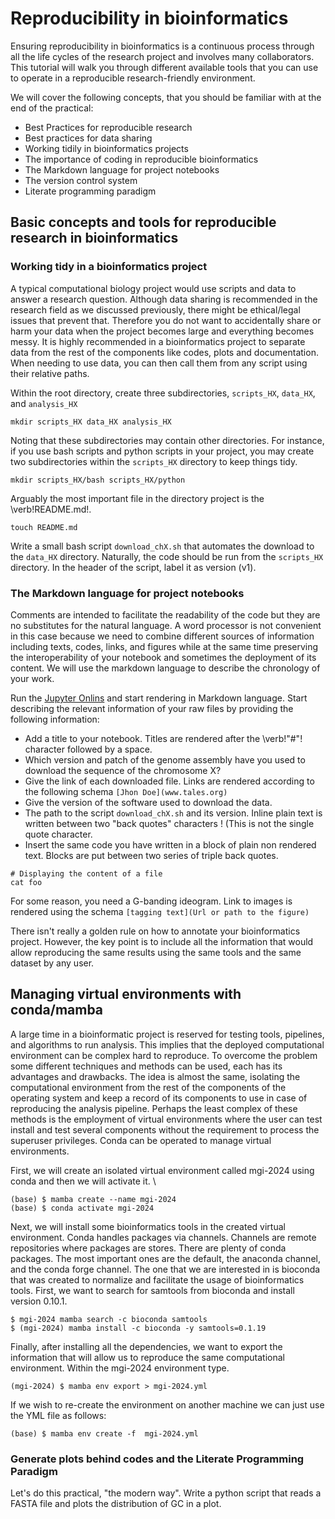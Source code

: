 # Reproducibility in bioinformatics

Ensuring reproducibility in bioinformatics is a continuous process through all the life cycles of the research project and involves many collaborators. This tutorial will walk you through different available tools that you can use to operate in a reproducible research-friendly environment.

We will cover the following concepts, that you should be familiar with at the end of the practical: 
* Best Practices for reproducible research
* Best practices for data sharing
* Working tidily in bioinformatics projects
* The importance of coding in reproducible bioinformatics
* The Markdown language for project notebooks
* The version control system
* Literate programming paradigm

## Basic concepts and tools for reproducible research in bioinformatics
### Working tidy in a bioinformatics project
A typical computational biology project would use scripts and data to answer a research question. Although data sharing is recommended in the research field as we discussed previously, there might be ethical/legal issues that prevent that. Therefore you do not want to accidentally share or harm your data when the project becomes large and everything becomes messy. 
It is highly recommended in a bioinformatics project to separate data from the rest of the components like codes, plots and documentation. When needing to use data, you can then call them from any script using their relative paths.

Within the root directory, create three subdirectories,  `scripts_HX`, `data_HX`, and `analysis_HX`

```{sh}
mkdir scripts_HX data_HX analysis_HX 
```

Noting that these subdirectories may contain other directories. For instance, if you use bash scripts and python scripts in your project, you may create two subdirectories within the `scripts_HX` directory to keep things tidy.  

```
mkdir scripts_HX/bash scripts_HX/python
```

Arguably the most important file in the directory project is the \verb!README.md!. 

```
touch README.md 
```

Write a small bash script `download_chX.sh` that automates the download to the `data_HX` directory. Naturally, the code should be run from the `scripts_HX` directory. In the header of the script, label it as version (v1).

### The Markdown language for project notebooks
Comments are intended to facilitate the readability of the code but they are no substitutes for the natural language. A word processor is not convenient in this case because we need to combine different sources of information including texts, codes, links, and figures while at the same time preserving the interoperability of your notebook and sometimes the deployment of its content. 
We will use the markdown language to describe the chronology of your work.

Run the [Jupyter Onlins](https://jupyter.org/try) and start rendering in Markdown language. Start describing the relevant information of your raw files by providing the following information:


* Add a title to your notebook. Titles are rendered after the \verb!"#"! character followed by a space.
* Which version and patch of the genome assembly have you used to download the sequence of the chromosome X?
* Give the link of each downloaded file. Links are rendered according to the following schema `[Jhon Doe](www.tales.org)`
* Give the version of the software used to download the data.
* The path to the script `download_chX.sh` and its version. Inline plain text is written between two "back quotes" characters ! (This is not the single quote character.
* Insert the same code you have written in a block of plain non rendered text. Blocks are put between two series of triple back quotes. 

```
# Displaying the content of a file 
cat foo
```
 
For some reason, you need a G-banding ideogram. Link to images is rendered using the schema `[tagging text](Url or path to the figure) `

There isn't really a golden rule on how to annotate your bioinformatics project. However, the key point is to include all the information that would allow reproducing the same results using the same tools and the same dataset by any user.

## Managing virtual environments with conda/mamba
A large time in a bioinformatic project is reserved for testing tools, pipelines, and algorithms to run analysis. This implies that the deployed computational environment can be complex hard to reproduce. To overcome the problem some different techniques and methods can be used, each has its advantages and drawbacks. The idea is almost the same, isolating the computational environment from the rest of the components of the operating system and keep a record of its components to use in case of reproducing the analysis pipeline.  Perhaps the least complex of these methods is the employment of virtual environments where the user can test install and test several components without the requirement to process the superuser privileges. Conda can be operated to manage virtual environments.


First, we will create an isolated virtual environment called mgi-2024 using conda and then we will activate it. \\

```
(base) $ mamba create --name mgi-2024
(base) $ conda activate mgi-2024
```

Next, we will install some bioinformatics tools in the created virtual environment. Conda handles packages via channels. Channels are remote repositories where packages are stores. There are plenty of conda packages. The most important ones are the default, the anaconda channel, and the conda forge channel. The one that we are interested in is bioconda that was created to normalize and facilitate the usage of bioinformatics tools. First, we want to search for samtools from bioconda and install version 0.10.1.  

```
$ mgi-2024 mamba search -c bioconda samtools
$ (mgi-2024) mamba install -c bioconda -y samtools=0.1.19
```

Finally, after installing all the dependencies, we want to export the information that will allow us to reproduce the same computational environment. Within the mgi-2024 environment type.

```
(mgi-2024) $ mamba env export > mgi-2024.yml
```

If we wish to re-create the environment on another machine we can just use the YML file as follows: 

```
(base) $ mamba env create -f  mgi-2024.yml 
```

### Generate plots behind codes and the Literate Programming Paradigm

Let's do this practical, "the modern way". 
Write a python script that reads a FASTA file and plots the distribution of GC in a plot. 


